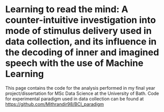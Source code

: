 # Learning to read the mind: A counter-intuitive investigation into mode of stimulus delivery used in data collection, and its influence in the decoding of inner and imagined speech with the use of Machine Learning 

This page contains the code for the analysis performed in my final year project/dissertation for MSc Data Science at the University of Bath. Code for experimental paradigm used in data collection can be found at https://github.com/Mithrandir98/BCI_paradigm


